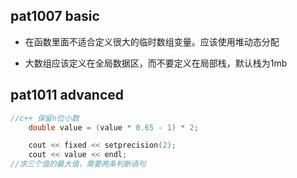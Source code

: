 ## pat1007 basic

* 在函数里面不适合定义很大的临时数组变量。应该使用堆动态分配

* 大数组应该定义在全局数据区，而不要定义在局部栈，默认栈为1mb



## pat1011 advanced

```c++
//c++ 保留n位小数
    double value = (value * 0.65 - 1) * 2;

    cout << fixed << setprecision(2);
    cout << value << endl;
//求三个值的最大值，需要两条判断语句

```

